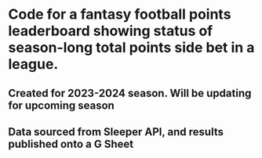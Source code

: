 # Code for a fantasy football points leaderboard showing status of season-long total points side bet in a league.
## Created for 2023-2024 season. Will be updating for upcoming season
## Data sourced from Sleeper API, and results published onto a G Sheet
